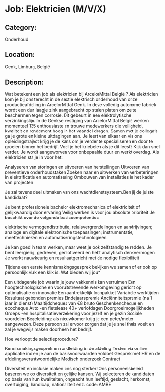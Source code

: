 # Job: Elektricien (M/V/X)
## Category: 
Onderhoud
## Location: 
Genk, Limburg, België
## Description:
Wat betekent een job als elektricien bij ArcelorMittal België ?
Als elektricien kom je bij ons terecht in de sectie elektrisch onderhoud van onze productieafdeling in ArcelorMittal Genk. In deze volledig autonome fabriek wordt een dun laagje zink aangebracht op stalen platen om ze te beschermen tegen corrosie. Dit gebeurt in een elektrolytische verzinkingslijn.
In de Genkse vestiging van ArcelorMittal België werken momenteel 135 enthousiaste en trouwe medewerkers die veiligheid, kwaliteit en rendement hoog in het vaandel dragen.
Samen met je collega’s ga je grote en kleine uitdagingen aan. Je leert van elkaar en via ons opleidingstraject krijg je de kans om je verder te specialiseren en door te groeien binnen het bedrijf.
Voel je het kriebelen als je dit leest? Kijk dan snel verder.
Je wordt aangeworven voor onbepaalde duur en werkt overdag.
Als elektricien sta je in voor het:

Analyseren van storingen en uitvoeren van herstellingen
Uitvoeren van preventieve onderhoudstaken
Zoeken naar en uitwerken van verbeteringen in elektrificatie en automatisering
Ombouwen van installaties in het kader van projecten

Je zal tevens deel uitmaken van ons wachtdienstsysteem.Ben jij de juiste kandidaat?

Je bent professionele bachelor elektromechanica of elektriciteit of gelijkwaardig door ervaring
Veilig werken is voor jou absolute prioriteit
Je beschikt over de volgende basiscompetenties:
  
elektrische vermogendistributie, relaisvergrendelingen en aandrijvingen;
analoge en digitale elektronische toepassingen;
instrumentatie, meettechnieken en automatiseringstechnologieën

Je kan goed in team werken, maar weet je ook zelfstandig te redden.
Je bent leergierig, gedreven, gemotiveerd en hebt analytisch denkvermogen
Je werkt nauwkeurig en resultaatgericht met de nodige flexibiliteit

Tijdens een eerste kennismakingsgesprek bekijken we samen of er ook op persoonlijk vlak een klik is.
Wat bieden wij jou?

Een uitdagende job waarin je jouw vakkennis kan verruimen
Een hoogtechnologische en vooruitstrevende werkomgeving gericht op optimalisatie en innovatie
Een aantrekkelijk loonpakket
Variabele werktijden
Resultaat gebonden premies
Eindejaarspremie
Anciënniteitspremie (na 1 jaar in dienst)
Maaltijdcheques van €8 bruto
Geschenkencheque en ecocheque
Auto -en fietslease
40+ verlofdagen
Doorgroeimogelijkheden
Groeps -en hospitalisatieverzekering voor jezelf en je gezin
Sociale voordelen
Begeleiding: als nieuwkomer krijg je een peter/meter aangewezen. Deze persoon zal ervoor zorgen dat je je snel thuis voelt en zal je wegwijs maken doorheen het bedrijf. 

Hoe verloopt de selectieprocedure?

Kennismakingsgesprek en rondleiding in de afdeling
Testen via online applicatie indien je aan de basisvoorwaarden voldoet
Gesprek met HR en de afdelingsverantwoordelijke
Medisch onderzoek
Contract 

 
Diversiteit en inclusie maken ons nóg sterker! 
Ons personeelsbeleid baseren we op diversiteit en gelijke kansen. Wij selecteren de kandidaten op basis van hun kwaliteiten, ongeacht hun leeftijd, geslacht, herkomst, overtuiging, handicap, nationaliteit enz. 
code: AMBE 
